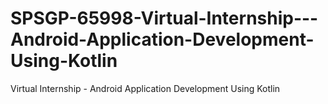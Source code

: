 # SPSGP-65998-Virtual-Internship---Android-Application-Development-Using-Kotlin
Virtual Internship - Android Application Development Using Kotlin
